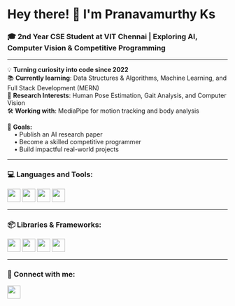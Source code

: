 # Hey there! 👋 I'm Pranavamurthy Ks

### 🎓 2nd Year CSE Student at VIT Chennai | Exploring AI, Computer Vision & Competitive Programming

---

💡 **Turning curiosity into code since 2022**  
📚 **Currently learning**: Data Structures & Algorithms, Machine Learning, and Full Stack Development (MERN)  
🔬 **Research Interests**: Human Pose Estimation, Gait Analysis, and Computer Vision  
🛠️ **Working with**: MediaPipe for motion tracking and body analysis 

🎯 **Goals:**  
&nbsp;&nbsp;&nbsp;&nbsp;• Publish an AI research paper  
&nbsp;&nbsp;&nbsp;&nbsp;• Become a skilled competitive programmer  
&nbsp;&nbsp;&nbsp;&nbsp;• Build impactful real-world projects   

---

### 💻 Languages and Tools:
<p>
  <img src="https://img.shields.io/badge/C-00599C?style=for-the-badge&logo=c&logoColor=white" height="30"/>
  <img src="https://img.shields.io/badge/C++-00599C?style=for-the-badge&logo=c%2B%2B&logoColor=white" height="30"/>
  <img src="https://img.shields.io/badge/Python-14354C?style=for-the-badge&logo=python&logoColor=white" height="30"/>
  <img src="https://img.shields.io/badge/Git-F05032?style=for-the-badge&logo=git&logoColor=white" height="30"/>
</p>

---

### 📦 Libraries & Frameworks:
<p>
  <img src="https://img.shields.io/badge/OpenCV-5C3EE8?style=for-the-badge&logo=opencv&logoColor=white" height="30"/>
  <img src="https://img.shields.io/badge/NumPy-013243?style=for-the-badge&logo=numpy&logoColor=white" height="30"/>
  <img src="https://img.shields.io/badge/Pandas-150458?style=for-the-badge&logo=pandas&logoColor=white" height="30"/>
  <img src="https://img.shields.io/badge/Matplotlib-3F4F75?style=for-the-badge&logo=matplotlib&logoColor=white" height="30"/>
</p>

---

### 📲 Connect with me:
<p>
  <a href="https://instagram.com/pranav_451107" target="_blank">
    <img src="https://img.shields.io/badge/Instagram-E4405F?style=for-the-badge&logo=instagram&logoColor=white" height="30"/>
  </a>
</p>
